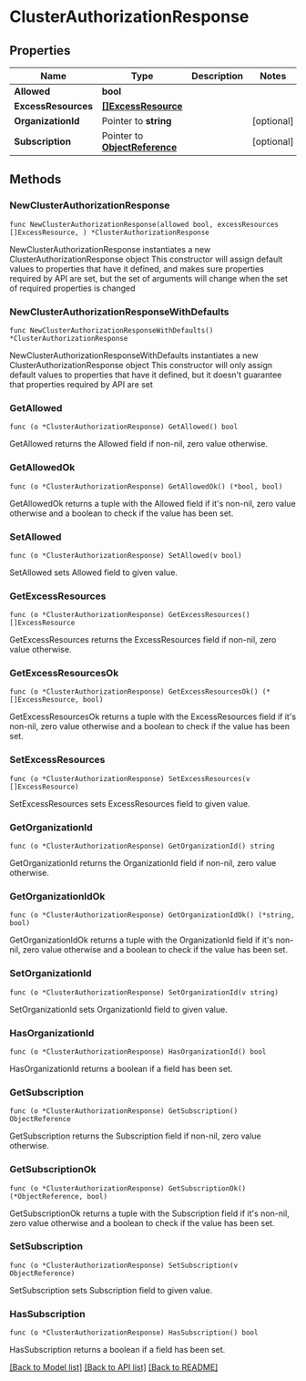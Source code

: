 # ClusterAuthorizationResponse

## Properties

Name | Type | Description | Notes
------------ | ------------- | ------------- | -------------
**Allowed** | **bool** |  | 
**ExcessResources** | [**[]ExcessResource**](ExcessResource.md) |  | 
**OrganizationId** | Pointer to **string** |  | [optional] 
**Subscription** | Pointer to [**ObjectReference**](ObjectReference.md) |  | [optional] 

## Methods

### NewClusterAuthorizationResponse

`func NewClusterAuthorizationResponse(allowed bool, excessResources []ExcessResource, ) *ClusterAuthorizationResponse`

NewClusterAuthorizationResponse instantiates a new ClusterAuthorizationResponse object
This constructor will assign default values to properties that have it defined,
and makes sure properties required by API are set, but the set of arguments
will change when the set of required properties is changed

### NewClusterAuthorizationResponseWithDefaults

`func NewClusterAuthorizationResponseWithDefaults() *ClusterAuthorizationResponse`

NewClusterAuthorizationResponseWithDefaults instantiates a new ClusterAuthorizationResponse object
This constructor will only assign default values to properties that have it defined,
but it doesn't guarantee that properties required by API are set

### GetAllowed

`func (o *ClusterAuthorizationResponse) GetAllowed() bool`

GetAllowed returns the Allowed field if non-nil, zero value otherwise.

### GetAllowedOk

`func (o *ClusterAuthorizationResponse) GetAllowedOk() (*bool, bool)`

GetAllowedOk returns a tuple with the Allowed field if it's non-nil, zero value otherwise
and a boolean to check if the value has been set.

### SetAllowed

`func (o *ClusterAuthorizationResponse) SetAllowed(v bool)`

SetAllowed sets Allowed field to given value.


### GetExcessResources

`func (o *ClusterAuthorizationResponse) GetExcessResources() []ExcessResource`

GetExcessResources returns the ExcessResources field if non-nil, zero value otherwise.

### GetExcessResourcesOk

`func (o *ClusterAuthorizationResponse) GetExcessResourcesOk() (*[]ExcessResource, bool)`

GetExcessResourcesOk returns a tuple with the ExcessResources field if it's non-nil, zero value otherwise
and a boolean to check if the value has been set.

### SetExcessResources

`func (o *ClusterAuthorizationResponse) SetExcessResources(v []ExcessResource)`

SetExcessResources sets ExcessResources field to given value.


### GetOrganizationId

`func (o *ClusterAuthorizationResponse) GetOrganizationId() string`

GetOrganizationId returns the OrganizationId field if non-nil, zero value otherwise.

### GetOrganizationIdOk

`func (o *ClusterAuthorizationResponse) GetOrganizationIdOk() (*string, bool)`

GetOrganizationIdOk returns a tuple with the OrganizationId field if it's non-nil, zero value otherwise
and a boolean to check if the value has been set.

### SetOrganizationId

`func (o *ClusterAuthorizationResponse) SetOrganizationId(v string)`

SetOrganizationId sets OrganizationId field to given value.

### HasOrganizationId

`func (o *ClusterAuthorizationResponse) HasOrganizationId() bool`

HasOrganizationId returns a boolean if a field has been set.

### GetSubscription

`func (o *ClusterAuthorizationResponse) GetSubscription() ObjectReference`

GetSubscription returns the Subscription field if non-nil, zero value otherwise.

### GetSubscriptionOk

`func (o *ClusterAuthorizationResponse) GetSubscriptionOk() (*ObjectReference, bool)`

GetSubscriptionOk returns a tuple with the Subscription field if it's non-nil, zero value otherwise
and a boolean to check if the value has been set.

### SetSubscription

`func (o *ClusterAuthorizationResponse) SetSubscription(v ObjectReference)`

SetSubscription sets Subscription field to given value.

### HasSubscription

`func (o *ClusterAuthorizationResponse) HasSubscription() bool`

HasSubscription returns a boolean if a field has been set.


[[Back to Model list]](../README.md#documentation-for-models) [[Back to API list]](../README.md#documentation-for-api-endpoints) [[Back to README]](../README.md)


